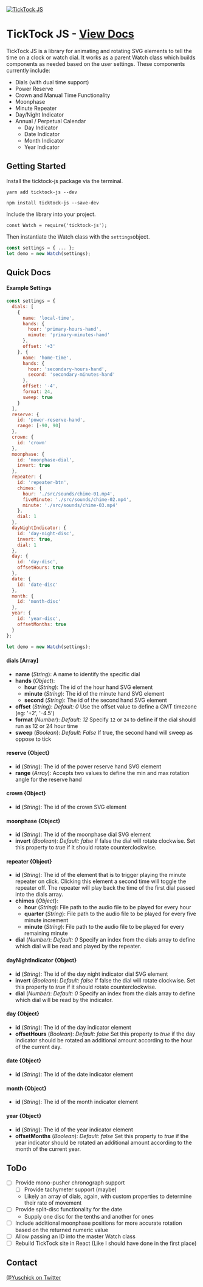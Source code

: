 [![TickTock JS](http://yuschick.github.io/TickTock/screenshot.jpg)](http://yuschick.github.io/TickTock/)

# TickTock JS - [View Docs](http://yuschick.github.io/TickTock/)
TickTock JS is a library for animating and rotating SVG elements to tell the time on a clock or watch dial. It works as a parent Watch class which builds components as needed based on the user settings. These components currently include:  

- Dials (with dual time support)
- Power Reserve
- Crown and Manual Time Functionality
- Moonphase
- Minute Repeater
- Day/Night Indicator
- Annual / Perpetual Calendar
  - Day Indicator
  - Date Indicator
  - Month Indicator
  - Year Indicator

## Getting Started
Install the ticktock-js package via the terminal.

```
yarn add ticktock-js --dev
```

```
npm install ticktock-js --save-dev
```

Include the library into your project.

```
const Watch = require('ticktock-js');
```

Then instantiate the Watch class with the `settings`object.

```js
const settings = { ... };
let demo = new Watch(settings);
```

## Quick Docs
#### Example Settings

```js
const settings = {
  dials: [
    {
      name: 'local-time',
      hands: {
        hour: 'primary-hours-hand',
        minute: 'primary-minutes-hand'
      },
      offset: '+3'
    }, {
      name: 'home-time',
      hands: {
        hour: 'secondary-hours-hand',
        second: 'secondary-minutes-hand'
      },
      offset: '-4',
      format: 24,
      sweep: true
    }
  ],
  reserve: {
    id: 'power-reserve-hand',
    range: [-90, 90]
  },
  crown: {
    id: 'crown'
  },
  moonphase: {
    id: 'moonphase-dial',
    invert: true
  },
  repeater: {
    id: 'repeater-btn',
    chimes: {
      hour: './src/sounds/chime-01.mp4',
      fiveMinute: './src/sounds/chime-02.mp4',
      minute: './src/sounds/chime-03.mp4'
    },
    dial: 1
  },
  dayNightIndicator: {
    id: 'day-night-disc',
    invert: true,
    dial: 1
  },
  day: {
    id: 'day-disc',
    offsetHours: true
  },
  date: {
    id: 'date-disc'
  },
  month: {
    id: 'month-disc'
  },
  year: {
    id: 'year-disc',
    offsetMonths: true
  }
};

let demo = new Watch(settings);
```

#### dials [Array]  
- **name** (*String*): A name to identify the specific dial
- **hands** (*Object*):
  - **hour** (*String*): The id of the hour hand SVG element
  - **minute** (*String*): The id of the minute hand SVG element
  - **second** (*String*): The id of the second hand SVG element
- **offset** (*String*): *Default: 0* Use the offset value to define a GMT timezone (eg: '+2', '-4.5')
- **format** (*Number*): *Default: 12* Specify `12` or `24` to define if the dial should run as 12 or 24 hour time
- **sweep** (*Boolean*): *Default: False* If true, the second hand will sweep as oppose to tick

#### reserve {Object}
- **id** (*String*): The id of the power reserve hand SVG element
- **range** (*Array*): Accepts two values to define the min and max rotation angle for the reserve hand

#### crown {Object}
- **id** (*String*): The id of the crown SVG element

#### moonphase {Object}
- **id** (*String*): The id of the moonphase dial SVG element
- **invert** (*Boolean*): *Default: false* If false the dial will rotate clockwise. Set this property to *true* if it should rotate counterclockwise.

#### repeater {Object}
- **id** (*String*): The id of the element that is to trigger playing the minute repeater on click. Clicking this element a second time will toggle the repeater off. The repeater will play back the time of the first dial passed into the dials array.
- **chimes** {*Object*}:
  - **hour** (*String*): File path to the audio file to be played for every hour
  - **quarter** (*String*): File path to the audio file to be played for every five minute increment
  - **minute** (*String*): File path to the audio file to be played for every remaining minute
- **dial** (*Number*): *Default: 0* Specify an index from the dials array to define which dial will be read and played by the repeater.

#### dayNightIndicator {Object}
- **id** (*String*): The id of the day night indicator dial SVG element
- **invert** (*Boolean*): *Default: false* If false the dial will rotate clockwise. Set this property to *true* if it should rotate counterclockwise.
- **dial** (*Number*): *Default: 0* Specify an index from the dials array to define which dial will be read by the indicator.

#### day {Object}
- **id** (*String*): The id of the day indicator element
- **offsetHours** (*Boolean*): *Default: false* Set this property to *true* if the day indicator should be rotated an additional amount according to the hour of the current day.

#### date {Object}
- **id** (*String*): The id of the date indicator element

#### month {Object}
- **id** (*String*): The id of the month indicator element

#### year {Object}
- **id** (*String*): The id of the year indicator element
- **offsetMonths** (*Boolean*): *Default: false* Set this property to *true* if the year indicator should be rotated an additional amount according to the month of the current year.

## ToDo
- [ ] Provide mono-pusher chronograph support
  - [ ] Provide tachymeter support (maybe)
  - Likely an array of dials, again, with custom properties to determine their rate of movement
- [ ] Provide split-disc functionality for the date
  - Supply one disc for the tenths and another for ones
- [ ] Include additional moonphase positions for more accurate rotation based on the returned numeric value
- [ ] Allow passing an ID into the master Watch class
- [ ] Rebuild TickTock site in React (Like I should have done in the first place)

## Contact
[@Yuschick on Twitter](http://www.twitter.com/Yuschick)

